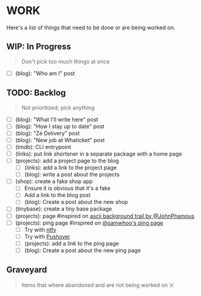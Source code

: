 # WORK

Here's a list of things that need to be done or are being worked on.

## WIP: In Progress

> Don't pick too much things at once

- [ ] (blog): "Who am I" post

## TODO: Backlog

> Not prioritized, pick anything

- [ ] (blog): "What I'll write here" post
- [ ] (blog): "How I stay up to date" post
- [ ] (blog): "Zé Delivery" post
- [ ] (blog): "New job at Whaticket" post
- [ ] (tmdb): CLI entrypoint
- [ ] (links): put link shortener in a separate package with a home page
- [ ] (projects): add a project page to the blog
  - [ ] (links): add a link to the project page
  - [ ] (blog): write a post about the projects
- [ ] (shop): create a fake shop app
  - [ ] Ensure it is obvious that it's a fake
  - [ ] Add a link to the blog post
  - [ ] (blog): Create a post about the new shop
- [ ] (tinybase): create a tiny base package
- [ ] (projects): page #inspired on [ascii background trail by @JohnPhamous](https://x.com/JohnPhamous/status/1801302299366855101)
- [ ] (projects): ping page #inspired on [@samwhoo's ping page](https://x.com/samwhoo/status/1810422830389215467)
  - [ ] Try with [ntfy](https://ntfy.sh)
  - [ ] Try with [Pushover](https://pushover.net)
  - [ ] (projects): add a link to the ping page
  - [ ] (blog): Create a post about the new ping page

## Graveyard

> Items that where abandoned and are not being worked on ☠️
